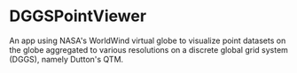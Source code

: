# DGGSPointViewer

An app using NASA's WorldWind virtual globe to visualize point datasets on the globe aggregated to various resolutions on a discrete global grid system (DGGS), namely Dutton's QTM.